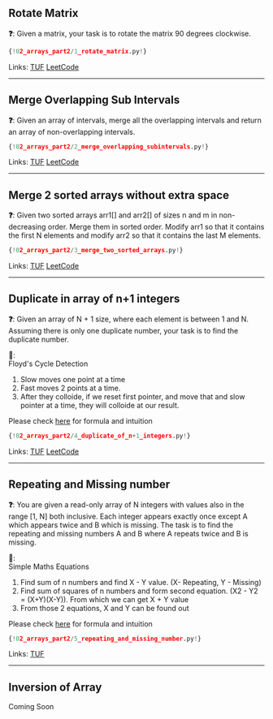 ## Rotate Matrix

**❓**: Given a matrix, your task is to rotate the matrix 90 degrees clockwise.<br>


```py
{!02_arrays_part2/1_rotate_matrix.py!}
```

Links: [TUF](https://takeuforward.org/data-structure/rotate-image-by-90-degree/) [LeetCode](https://leetcode.com/problems/rotate-image/)<br>

---

## Merge Overlapping Sub Intervals

**❓**: Given an array of intervals, merge all the overlapping intervals and return an array of non-overlapping intervals.<br>

```py
{!02_arrays_part2/2_merge_overlapping_subintervals.py!}
```
Links: [TUF](https://takeuforward.org/data-structure/merge-overlapping-sub-intervals/) [LeetCode](https://leetcode.com/problems/merge-intervals/)<br>

---

## Merge 2 sorted arrays without extra space

**❓**: Given two sorted arrays arr1[] and arr2[] of sizes n and m in non-decreasing order. Merge them in sorted order. Modify arr1 so that it contains the first N elements and modify arr2 so that it contains the last M elements.<br>

```py
{!02_arrays_part2/3_merge_two_sorted_arrays.py!}
```
Links: [TUF](https://takeuforward.org/data-structure/merge-two-sorted-arrays-without-extra-space/) [LeetCode](https://leetcode.com/problems/merge-sorted-array/)<br>

---

## Duplicate in array of n+1 integers

**❓**: Given an array of N + 1 size, where each element is between 1 and N. Assuming there is only one duplicate number, your task is to find the duplicate number.<br>

**🧠**:<br>
Floyd's Cycle Detection<br>
1. Slow moves one point at a time<br>
2. Fast moves 2 points at a time.<br>
3. After they colloide, if we reset first pointer, and move that and slow pointer at a time, they will colloide at our result.<br>

Please check  [here](https://www.youtube.com/watch?v=wjYnzkAhcNk) for formula and intuition<br>

```py
{!02_arrays_part2/4_duplicate_of_n+1_integers.py!}
```
Links: [TUF](https://takeuforward.org/data-structure/find-the-duplicate-in-an-array-of-n1-integers/) [LeetCode](https://leetcode.com/problems/find-the-duplicate-number/)<br>

---

## Repeating and Missing number

**❓**: You are given a read-only array of N integers with values also in the range [1, N] both inclusive. Each integer appears exactly once except A which appears twice and B which is missing. The task is to find the repeating and missing numbers A and B where A repeats twice and B is missing.<br>

**🧠**:<br>
Simple Maths Equations<br>
1. Find sum of n numbers and find X - Y value. (X- Repeating, Y - Missing)<br>
2. Find sum of squares of n numbers and form second equation. (X2 - Y2 = (X+Y)(X-Y)). From which we can get X + Y value<br>
3. From those 2 equations, X and Y can be found out<br>

Please check [here](https://www.youtube.com/watch?v=wjYnzkAhcNk) for formula and intuition<br>

```py
{!02_arrays_part2/5_repeating_and_missing_number.py!}
```
Links: [TUF](https://takeuforward.org/data-structure/find-the-repeating-and-missing-numbers/)<br>

---

## Inversion of Array

Coming Soon

